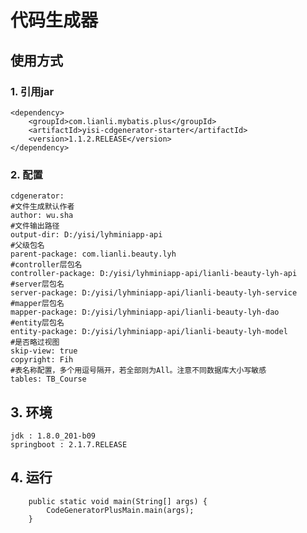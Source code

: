 # 代码生成器

## 使用方式

### 1. 引用jar

    <dependency>
        <groupId>com.lianli.mybatis.plus</groupId>
        <artifactId>yisi-cdgenerator-starter</artifactId>
        <version>1.1.2.RELEASE</version>
    </dependency>
   
### 2. 配置

    cdgenerator:
    #文件生成默认作者
    author: wu.sha
    #文件输出路径
    output-dir: D:/yisi/lyhminiapp-api
    #父级包名
    parent-package: com.lianli.beauty.lyh
    #controller层包名
    controller-package: D:/yisi/lyhminiapp-api/lianli-beauty-lyh-api
    #server层包名
    server-package: D:/yisi/lyhminiapp-api/lianli-beauty-lyh-service
    #mapper层包名
    mapper-package: D:/yisi/lyhminiapp-api/lianli-beauty-lyh-dao
    #entity层包名
    entity-package: D:/yisi/lyhminiapp-api/lianli-beauty-lyh-model
    #是否略过视图
    skip-view: true
    copyright: Fih
    #表名称配置，多个用逗号隔开，若全部则为All。注意不同数据库大小写敏感
    tables: TB_Course
    
## 3. 环境

    jdk : 1.8.0_201-b09
    springboot : 2.1.7.RELEASE
    
## 4. 运行
~~~~
    public static void main(String[] args) {
        CodeGeneratorPlusMain.main(args);
    }